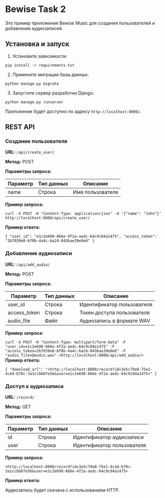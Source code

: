 # Bewise Task 2

Это пример приложения Bewise Music для создания пользователей и добавления аудиозаписей.

## Установка и запуск

1. Установите зависимости:

`pip install -r requirements.txt`

2. Примените миграции базы данных:

`python manage.py migrate`

3. Запустите сервер разработки Django:

`python manage.py runserver`

Приложение будет доступно по адресу `http://localhost:8000/`.

## REST API

### Создание пользователя

**URL:** `/api/create_user/`

**Метод:** POST

**Параметры запроса:**

| Параметр | Тип данных | Описание     |
|----------|------------|--------------|
| name     | Строка     | Имя пользователя |

**Пример запроса:**

`curl -X POST -H "Content-Type: application/json" -d '{"name": "John"}' http://localhost:8000/api/create_user/`

**Пример ответа:**

`
{
  "user_id": "e1c2e690-866e-4f2a-aedc-64c9c84a1475",
  "access_token": "2b7039e8-6f8b-4a4c-ba24-843bae39e0e6"
}
`

### Добавление аудиозаписи
**URL:** `/api/add_audio/`

**Метод:** POST

**Параметры запроса:**

| Параметр   | Тип данных |  Описание                  |
|------------|------------|----------------------------|
| user_id    | Строка     | Идентификатор пользователя |
|access_token| Строка     | Токен доступа пользователя |
|audio_file  | Файл       | Аудиозапись в формате WAV  |


**Пример запроса:**

`curl -X POST -H "Content-Type: multipart/form-data" -F "user_id=e1c2e690-866e-4f2a-aedc-64c9c84a1475" -F "access_token=2b7039e8-6f8b-4a4c-ba24-843bae39e0e6" -F "audio_file=@audio.wav" <http://localhost:8000/api/add_audio/>`
**Пример ответа:**

`{
  "download_url": "<http://localhost:8000/record?id=3e5c79e0-75e1-4c4d-b79c-3a1ccbb07e56&user=e1c2e690-866e-4f2a-aedc-64c9c84a1475>"
}`

### Доступ к аудиозаписи

**URL:** `/record/`

**Метод:** GET

**Параметры запроса:**

| Параметр   | Тип данных |  Описание                  |
|------------|------------|----------------------------|
| id         | Строка     |  Идентификатор аудиозаписи |
|user        | Строка     | Идентификатор пользователя |


**Пример запроса:**


`<http://localhost:8000/record?id=3e5c79e0-75e1-4c4d-b79c-3a1ccbb07e56&user=e1c2e690-866e-4f2a-aedc-64c9c84a1475>`

**Пример ответа:**

Аудиозапись будет скачана с использованием HTTP.
